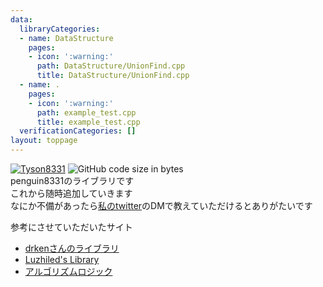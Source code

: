 ```yaml
---
data:
  libraryCategories:
  - name: DataStructure
    pages:
    - icon: ':warning:'
      path: DataStructure/UnionFind.cpp
      title: DataStructure/UnionFind.cpp
  - name: .
    pages:
    - icon: ':warning:'
      path: example_test.cpp
      title: example_test.cpp
  verificationCategories: []
layout: toppage
---
```

[![Tyson8331](https://img.shields.io/endpoint?url=https%3A%2F%2Fatcoder-badges.now.sh%2Fapi%2Fatcoder%2Fjson%2FTyson8331)](https://atcoder.jp/users/Tyson8331)
![GitHub code size in bytes](https://img.shields.io/github/languages/code-size/penguin8331/library?style=flat-square)<br>
penguin8331のライブラリです<br>
これから随時追加していきます<br>
なにか不備があったら[私のtwitter](https://twitter.com/penguin8331)のDMで教えていただけるとありがたいです<br>

参考にさせていただいたサイト<br>
- [drkenさんのライブラリ](https://github.com/drken1215/algorithm)<br>
- [Luzhiled's Library](https://ei1333.github.io/library/)<br>
- [アルゴリズムロジック](https://algo-logic.info/)<br>